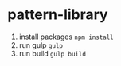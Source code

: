 # pattern-library

1. install packages
   `npm install`
2. run gulp
   `gulp`
3. run build
   `gulp build`
